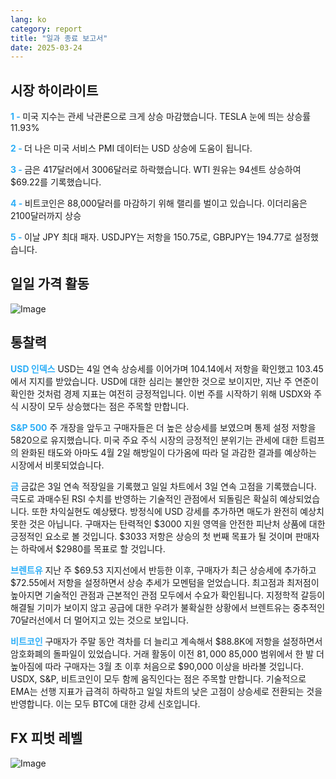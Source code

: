 ```yaml
---
lang: ko
category: report
title: "일과 종료 보고서"
date: 2025-03-24
---
```



<h2>시장 하이라이트</h2>
<strong style="color: #2caef7;">1 - </strong> 미국 지수는 관세 낙관론으로 크게 상승 마감했습니다. TESLA 눈에 띄는 상승률 11.93%

<strong style="color: #2caef7;">2 - </strong> 더 나은 미국 서비스 PMI 데이터는 USD 상승에 도움이 됩니다.

<strong style="color: #2caef7;">3 - </strong> 금은 417달러에서 3006달러로 하락했습니다. WTI 원유는 94센트 상승하여 $69.22를 기록했습니다.

<strong style="color: #2caef7;">4 - </strong> 비트코인은 88,000달러를 마감하기 위해 랠리를 벌이고 있습니다. 이더리움은 2100달러까지 상승

<strong style="color: #2caef7;">5 - </strong> 이날 JPY 최대 패자. USDJPY는 저항을 150.75로, GBPJPY는 194.77로 설정했습니다.



<h2>일일 가격 활동</h2>
<img src="https://markleighedu.github.io/img/Mar-2025/24-Mar-2025/price.jpg" alt="Image"/>

<h2>통찰력</h2>
<strong style="color: #2caef7;">USD 인덱스</strong> USD는 4일 연속 상승세를 이어가며 104.14에서 저항을 확인했고 103.45에서 지지를 받았습니다. USD에 대한 심리는 불안한 것으로 보이지만, 지난 주 연준이 확인한 것처럼 경제 지표는 여전히 긍정적입니다. 이번 주를 시작하기 위해 USDX와 주식 시장이 모두 상승했다는 점은 주목할 만합니다. 

<strong style="color: #2caef7;">S&P 500</strong> 주 개장을 앞두고 구매자들은 더 높은 상승세를 보였으며 통제 설정 저항을 5820으로 유지했습니다. 미국 주요 주식 시장의 긍정적인 분위기는 관세에 대한 트럼프의 완화된 태도와 아마도 4월 2일 해방일이 다가옴에 따라 덜 과감한 결과를 예상하는 시장에서 비롯되었습니다.

<strong style="color: #2caef7;">금</strong> 금값은 3일 연속 적장일을 기록했고 일일 차트에서 3일 연속 고점을 기록했습니다. 극도로 과매수된 RSI 수치를 반영하는 기술적인 관점에서 되돌림은 확실히 예상되었습니다. 또한 차익실현도 예상됐다. 방정식에 USD 강세를 추가하면 매도가 완전히 예상치 못한 것은 아닙니다. 구매자는 탄력적인 $3000 지원 영역을 안전한 피난처 상품에 대한 긍정적인 요소로 볼 것입니다. $3033 저항은 상승의 첫 번째 목표가 될 것이며 판매자는 하락에서 $2980를 목표로 할 것입니다.  

<strong style="color: #2caef7;">브렌트유</strong> 지난 주 $69.53 지지선에서 반등한 이후, 구매자가 최근 상승세에 추가하고 $72.55에서 저항을 설정하면서 상승 추세가 모멘텀을 얻었습니다. 최고점과 최저점이 높아지면 기술적인 관점과 근본적인 관점 모두에서 수요가 확인됩니다. 지정학적 갈등이 해결될 기미가 보이지 않고 공급에 대한 우려가 불확실한 상황에서 브렌트유는 중추적인 70달러선에서 더 멀어지고 있는 것으로 보입니다. 

<strong style="color: #2caef7;">비트코인</strong> 구매자가 주말 동안 격차를 더 늘리고 계속해서 $88.8K에 저항을 설정하면서 암호화폐의 돌파일이 있었습니다. 거래 활동이 이전 $81,000~$85,000 범위에서 한 발 더 높아짐에 따라 구매자는 3월 초 이후 처음으로 $90,000 이상을 바라볼 것입니다. USDX, S&P, 비트코인이 모두 함께 움직인다는 점은 주목할 만합니다. 기술적으로 EMA는 선행 지표가 급격히 하락하고 일일 차트의 낮은 고점이 상승세로 전환되는 것을 반영합니다. 이는 모두 BTC에 대한 강세 신호입니다. 



<h2>FX 피벗 레벨</h2>
<img src="https://markleighedu.github.io/img/Mar-2025/24-Mar-2025/pivot.jpg" alt="Image"/>